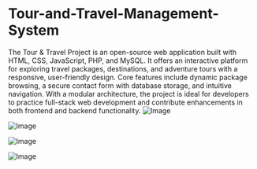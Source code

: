 # Tour-and-Travel-Management-System
The Tour & Travel Project is an open-source web application built with HTML, CSS, JavaScript, PHP, and MySQL. It offers an interactive platform for exploring travel packages, destinations, and adventure tours with a responsive, user-friendly design. Core features include dynamic package browsing, a secure contact form with database storage, and intuitive navigation. With a modular architecture, the project is ideal for developers to practice full-stack web development and contribute enhancements in both frontend and backend functionality.
![Image](https://github.com/user-attachments/assets/97f11852-439b-4e03-9196-d99029fd6c10)

![Image](https://github.com/user-attachments/assets/a8e191a2-5043-4461-88f2-d701eefa43ae)

![Image](https://github.com/user-attachments/assets/8cd74e95-8c79-4f40-bf8b-b6f93d0de7d8)

![Image](https://github.com/user-attachments/assets/1b313218-afb8-4b25-bdd6-788a50751456)
